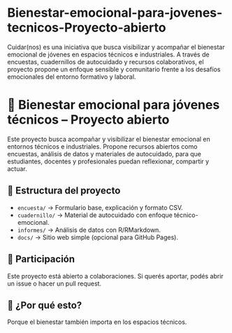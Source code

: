 # Bienestar-emocional-para-jovenes-tecnicos-Proyecto-abierto
Cuidar(nos) es una iniciativa que busca visibilizar y acompañar el bienestar emocional de jóvenes en espacios técnicos e industriales. A través de encuestas, cuadernillos de autocuidado y recursos colaborativos, el proyecto propone un enfoque sensible y comunitario frente a los desafíos emocionales del entorno formativo y laboral.

# 💙 Bienestar emocional para jóvenes técnicos – Proyecto abierto

Este proyecto busca acompañar y visibilizar el bienestar emocional en entornos técnicos e industriales. Propone recursos abiertos como encuestas, análisis de datos y materiales de autocuidado, para que estudiantes, docentes y profesionales puedan reflexionar, compartir y actuar.

## 📁 Estructura del proyecto

- `encuesta/` → Formulario base, explicación y formato CSV.
- `cuadernillo/` → Material de autocuidado con enfoque técnico-emocional.
- `informes/` → Análisis de datos con R/RMarkdown.
- `docs/` → Sitio web simple (opcional para GitHub Pages).

## 🤝 Participación

Este proyecto está abierto a colaboraciones. Si querés aportar, podés abrir un issue o hacer un pull request.

## 🧠 ¿Por qué esto?

Porque el bienestar también importa en los espacios técnicos.
